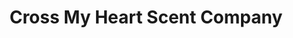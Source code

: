 ---
title: "Cross My Heart Scent Company"
url: /cleburne/cross-my-heart-scent-company-north-main-street/
shop: candles
---